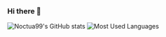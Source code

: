 ### Hi there 👋
![Noctua99's GitHub stats](https://github-readme-stats.vercel.app/api?username=Noctua99&show_icons=true&theme=radical)
![Most Used Languages](http://github-readme-stats.vercel.app/api/top-langs/?username={Noctua99}&langs_count=8)
<!--
**Noctua99/Noctua99** is a ✨ _special_ ✨ repository because its `README.md` (this file) appears on your GitHub profile.

Here are some ideas to get you started:

- 🔭 I’m currently working on ...
- 🌱 I’m currently learning ...
- 👯 I’m looking to collaborate on ...
- 🤔 I’m looking for help with ...
- 💬 Ask me about ...
- 📫 How to reach me: ...
- 😄 Pronouns: ...
- ⚡ Fun fact: ...
-->
